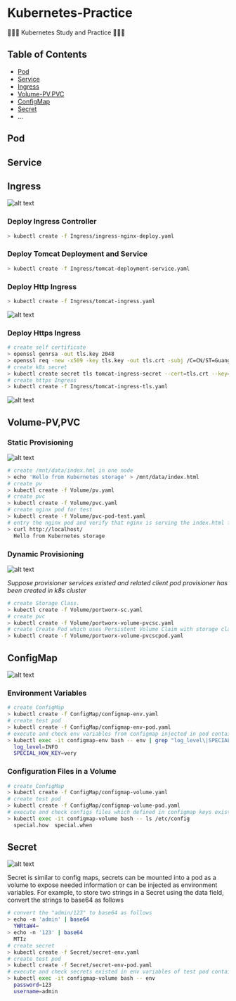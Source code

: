 # Kubernetes-Practice

🎉🎉🎉  Kubernetes Study and Practice 🎉🎉🎉 

## Table of Contents

  - [Pod](#Pod)
  - [Service](#Service)
  - [Ingress](#Ingress)
  - [Volume-PV,PVC](#volume-pvpvc)
  - [ConfigMap](#ConfigMap)
  - [Secret](#Secret)
  - ...
  
## Pod

## Service

## Ingress
![alt text](https://github.com/luisxiaomai/Images/blob/master/Kubernetes-Practice/ingress-flow.png)

### Deploy Ingress Controller
```bash	
> kubectl create -f Ingress/ingress-nginx-deploy.yaml
```

### Deploy Tomcat Deployment and Service
```bash	
> kubectl create -f Ingress/tomcat-deployment-service.yaml
```

### Deploy Http Ingress
```bash	
> kubectl create -f Ingress/tomcat-ingress.yaml
```
![alt text](https://github.com/luisxiaomai/Images/blob/master/Kubernetes-Practice/ingress-http.png)

### Deploy Https Ingress

```bash
# create self certificate
> openssl genrsa -out tls.key 2048
> openssl req -new -x509 -key tls.key -out tls.crt -subj /C=CN/ST=GuangDong/L=GuangZhou/O=DevOps/CN=tomcat.linux.io -days 3650
# create k8s secret
> kubectl create secret tls tomcat-ingress-secret --cert=tls.crt --key=tls.key -n testing
# create https Ingress
> kubectl create -f Ingress/tomcat-ingress-tls.yaml
```     
![alt text](https://github.com/luisxiaomai/Images/blob/master/Kubernetes-Practice/ingress-https.png)

  
## Volume-PV,PVC
### Static Provisioning
![alt text](https://github.com/luisxiaomai/Images/blob/master/Kubernetes-Practice/static-volume.png)

```bash
# create /mnt/data/index.hml in one node
> echo 'Hello from Kubernetes storage' > /mnt/data/index.html
# create pv
> kubectl create -f Volume/pv.yaml
# create pvc
> kubectl create -f Volume/pvc.yaml
# create nginx pod for test
> kubectl create -f Volume/pvc-pod-test.yaml
# entry the nginx pod and verify that nginx is serving the index.html file from the hostPath volume
> curl http://localhost/
  Hello from Kubernetes storage
```
### Dynamic Provisioning
![alt text](https://github.com/luisxiaomai/Images/blob/master/Kubernetes-Practice/dynamic-volume.png)

*Suppose provisioner services existed and related client pod provisioner has been created in k8s cluster*
```bash
# create Storage Class.
> kubectl create -f Volume/portworx-sc.yaml
# create pvc
> kubectl create -f Volume/portworx-volume-pvcsc.yaml
# create Create Pod which uses Persistent Volume Claim with storage class.
> kubectl create -f Volume/portworx-volume-pvcscpod.yaml
```
  
## ConfigMap
![alt text](https://github.com/luisxiaomai/Images/blob/master/Kubernetes-Practice/configmap.png)

### Environment Variables
```bash
# create ConfigMap
> kubectl create -f ConfigMap/configmap-env.yaml
# create test pod
> kubectl create -f ConfigMap/configmap-env-pod.yaml
# execute and check env variables from configmap injected in pod container
> kubectl exec -it configmap-env bash -- env | grep "log_level\|SPECIAL_HOW_KEY"
  log_level=INFO
  SPECIAL_HOW_KEY=very
```

### Configuration Files in a Volume
```bash
# create ConfigMap
> kubectl create -f ConfigMap/configmap-volume.yaml
# create test pod
> kubectl create -f ConfigMap/configmap-volume-pod.yaml
# execute and check configs files which defined in configmap keys exist in /etc/config directory
> kubectl exec -it configmap-volume bash -- ls /etc/config
  special.how  special.when
```

## Secret
![alt text](https://github.com/luisxiaomai/Images/blob/master/Kubernetes-Practice/configmap-secret.png)

Secret is similar to config maps, secrets can be mounted into a pod as a volume to expose needed information or can be injected as environment variables.
For example, to store two strings in a Secret using the data field, convert the strings to base64 as follows
```bash
# convert the "admin/123" to base64 as follows 
> echo -n 'admin' | base64
  YWRtaW4=
> echo -n '123' | base64
  MTIz
# create secret
> kubectl create -f Secret/secret-env.yaml
# create test pod
> kubectl create -f Secret/secret-env-pod.yaml
# execute and check secrets existed in env variables of test pod container
> kubectl exec -it configmap-volume bash -- env
  password=123
  username=admin
```
